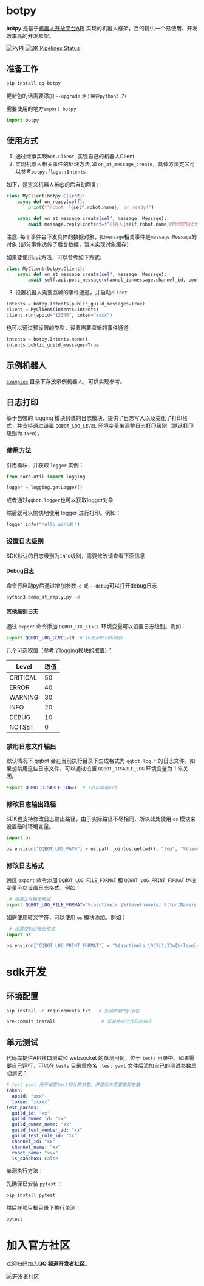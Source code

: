 # botpy
**botpy** 是基于[机器人开放平台API](https://bot.q.qq.com/wiki/develop/api/) 实现的机器人框架，目的提供一个易使用、开发效率高的开发框架。

![PyPI](https://img.shields.io/pypi/v/qq-botpy)
[![BK Pipelines Status](https://api.bkdevops.qq.com/process/api/external/pipelines/projects/qq-guild-open/p-f17c900164974f5785c436b359876877/badge?X-DEVOPS-PROJECT-ID=qq-guild-open)](http://devops.oa.com/process/api-html/user/builds/projects/qq-guild-open/pipelines/p-f17c900164974f5785c436b359876877/latestFinished?X-DEVOPS-PROJECT-ID=qq-guild-open)


## 准备工作
```bash
pip install qq-botpy
```

更新包的话需要添加 ``--upgrade`` ``注：需要python3.7+``

需要使用的地方`import botpy`

```python 
import botpy
```

## 使用方式

1. 通过继承实现`bot.Client`, 实现自己的机器人Client 
2. 实现机器人相关事件的处理方法,如 `on_at_message_create`，具体方法定义可以参考`botpy.flags::Intents`

如下，是定义机器人被@的后自动回复:
```python
class MyClient(botpy.Client):
    async def on_ready(self):
        print(f"robot 「{self.robot.name}」 on_ready!")

    async def on_at_message_create(self, message: Message):
        await message.reply(content=f"机器人{self.robot.name}收到你的@消息了: {message.content}")
```
注意:
每个事件会下发具体的数据对象，如`message`相关事件是`message.Message`的对象 (部分事件透传了后台数据，暂未实现对象缓存)

如果要使用`api`方法，可以参考如下方式:
```python
class MyClient(botpy.Client):
    async def on_at_message_create(self, message: Message):
        await self.api.post_message(channel_id=message.channel_id, content="content")
```

3. 设置机器人需要监听的事件通道，并启动`client`
```python
intents = botpy.Intents(public_guild_messages=True) 
client = MyClient(intents=intents)
client.run(appid="12345", token="xxxx")
```

也可以通过预设置的类型，设置需要监听的事件通道
```python
intents = botpy.Intents.none()
intents.public_guild_messages=True
```

## 示例机器人

[`examples`](./examples/) 目录下存放示例机器人，可供实现参考。

## 日志打印

基于自带的 logging 模块封装的日志模块，提供了日志写入以及美化了打印格式，并支持通过设置 `QQBOT_LOG_LEVEL` 环境变量来调整日志打印级别（默认打印级别为 `INFO`）。

### 使用方法

引用模块，并获取 `logger` 实例：

``` py
from core.util import logging

logger = logging.getLogger()
```

或者通过`qqbot.logger`也可以获取logger对象

然后就可以愉快地使用 logger 进行打印。例如：

``` py
logger.info("hello world!")
```

### 设置日志级别
SDK默认的日志级别为`INFO`级别，需要修改请查看下面信息
#### Debug日志
命令行启动py后通过增加参数`-d` 或 `--debug`可以打开debug日志

```bash
python3 demo_at_reply.py -d
```


#### 其他级别日志
通过 `export` 命令添加 `QQBOT_LOG_LEVEL` 环境变量可以设置日志级别。例如：

``` bash
export QQBOT_LOG_LEVEL=10  # 10表示DEBUG级别
```

几个可选取值（参考了[logging模块的取值](https://docs.python.org/3/library/logging.html#levels)）：

| Level | 取值 |
| ----- | ------------- |
| CRITICAL  | 50  |
| ERROR | 40 |
| WARNING | 30 |
| INFO | 20 |
| DEBUG | 10 |
| NOTSET | 0 |

### 禁用日志文件输出

默认情况下 qqbot 会在当前执行目录下生成格式为 `qqbot.log.*` 的日志文件。如果想禁用这些日志文件，可以通过设置 `QQBOT_DISABLE_LOG` 环境变量为 1 来关闭。

``` bash
export QQBOT_DISABLE_LOG=1  # 1表示禁用日志
```

### 修改日志输出路径

SDK也支持修改日志输出路径，由于实际路径不尽相同，所以此处使用 `os` 模块来设置临时环境变量。

```python
import os

os.environ["QQBOT_LOG_PATH"] = os.path.join(os.getcwd(), "log", "%(name)s.log") # 日志将生成在执行目录下log文件夹内
```

### 修改日志格式

通过 `export` 命令添加 `QQBOT_LOG_FILE_FORMAT` 和 `QQBOT_LOG_PRINT_FORMAT` 环境变量可以设置日志格式。例如：

```bash
 # 设置文件输出格式
export QQBOT_LOG_FILE_FORMAT="%(asctime)s [%(levelname)s] %(funcName)s (%(filename)s:%(lineno)s): %(message)s"
```

如需使用转义字符，可以使用 `os` 模块添加。例如：

```python
 # 设置控制台输出格式
import os

os.environ["QQBOT_LOG_PRINT_FORMAT"] = "%(asctime)s \033[1;33m[%(levelname)s] %(funcName)s (%(filename)s:%(lineno)s):\033[0m %(message)s"
```

# sdk开发

## 环境配置

``` bash
pip install -r requirements.txt   # 安装依赖的pip包

pre-commit install                 # 安装格式化代码的钩子
```

## 单元测试

代码库提供API接口测试和 websocket 的单测用例，位于 `tests` 目录中。如果需要自己运行，可以在 `tests` 目录重命名 `.test.yaml` 文件后添加自己的测试参数启动测试：

```yaml
# test yaml 用于设置test相关的参数，开源版本需要去掉参数
token:
  appid: "xxx"
  token: "xxxxx"
test_params:
  guild_id: "xx"
  guild_owner_id: "xx"
  guild_owner_name: "xx"
  guild_test_member_id: "xx"
  guild_test_role_id: "xx"
  channel_id: "xx"
  channel_name: "xx"
  robot_name: "xxx"
  is_sandbox: False
```

单测执行方法：

先确保已安装 `pytest` ：

``` bash
pip install pytest
```

然后在项目根目录下执行单测：

``` bash
pytest
```

# 加入官方社区

欢迎扫码加入**QQ 频道开发者社区**。

![开发者社区](https://mpqq.gtimg.cn/privacy/qq_guild_developer.png)
